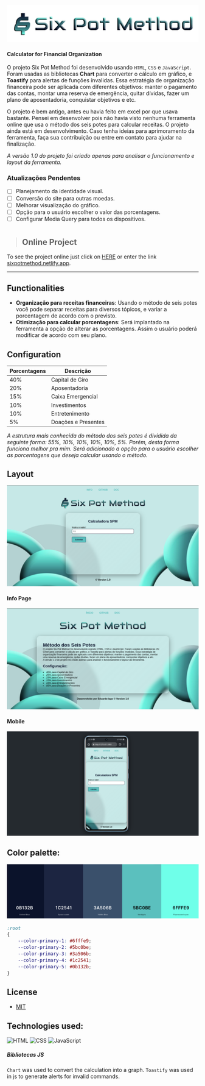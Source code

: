 
<img src="./assets/img/spm_iso-textFull.png" alt="title-spm">

#### Calculator for Financial Organization 

O projeto Six Pot Method foi desenvolvido usando `HTML`, `CSS` e `JavaScript`. Foram usadas as bibliotecas **Chart** para converter o cálculo em gráfico, e **Toastify** para alertas de funções ínvalidas. Essa estratégia de organização financeira pode ser aplicada com diferentes objetivos: manter o pagamento das contas, montar uma reserva de emergência, quitar dívidas, fazer um plano de aposentadoria, conquistar objetivos e etc.

O projeto é bem antigo, antes eu havia feito em excel por que usava bastante. Pensei em desenvolver pois não havia visto nenhuma ferramenta online que usa o método dos seis potes para calcular receitas. O projeto ainda está em desenvolvimento. Caso tenha ideias para aprimoramento da ferramenta, faça sua contribuição ou entre em contato para ajudar na finalização.

_A versão 1.0 do projeto foi criado apenas para analisar o funcionamento e layout da ferramenta._ 

### Atualizações Pendentes

- [ ] Planejamento da identidade visual.
- [ ] Conversão do site para outras moedas.
- [ ] Melhorar visualização do gráfico.
- [ ] Opção para o usuário escolher o valor das porcentagens.
- [ ] Configurar Media Query para todos os dispositivos.

#

> ## Online Project

To see the project online just click on [HERE](https://sixpotmethod.netlify.app) or enter the link [sixpotmethod.netlify.app](https://sixpotmethod.netlify.app).

---

## Functionalities

- **Organização para receitas financeiras**: Usando o método de seis potes você pode separar receitas para diversos tópicos, e variar a porcentagem de acordo com o previsto.
- **Otimização para calcular porcentagens**: Será implantado na ferramenta a opção de alterar as porcentagens. Assim o usuário poderá modificar de acordo com seu plano.  

## Configuration

| Porcentagens  | Descrição          |
|---------------|--------------------|
|  40%          | Capital de Giro    |
|  20%          | Aposentadoria      |
|  15%          | Caixa Emergencial  |
|  10%          | Investimentos      |
|  10%          | Entretenimento     |
|  5%           | Doações e Presentes|

_A estrutura mais conhecida do método dos seis potes é dividida da seguinte forma: 55%, 10%, 10%, 10%, 10%, 5%. Porém, desta forma funciona melhor pra mim. Será adicionado a opção para o usuário escolher as porcentagens que deseja calcular usando o método._ 

## Layout

<img src="./assets/img/layout-spm.png" alt="Layout">

#### Info Page

<img src="./assets/img/layout-info-spm.png" alt="Layout-info">

#### Mobile

<img src="./assets/img/layout-mobile-spm.png">

## Color palette:

<img src="./assets/id_visual/colors.png" alt="color-palette">

``` css
:root
{
    --color-primary-1: #6fffe9;
    --color-primary-2: #5bc0be;
    --color-primary-3: #3a506b;
    --color-primary-4: #1c2541;
    --color-primary-5: #0b132b;
}
```

## License
 * [MIT](LICENSE)

## Technologies used:

![HTML](https://img.shields.io/badge/HTML5-E34F26?style=for-the-badge&logo=html5&logoColor=white)&nbsp;![CSS](https://img.shields.io/badge/CSS3-1572B6?style=for-the-badge&logo=css3&logoColor=white)&nbsp;![JavaScript](https://img.shields.io/badge/JavaScript-F7DF1E?style=for-the-badge&logo=javascript&logoColor=black)&nbsp;

##### Bibliotecas JS

`Chart` was used to convert the calculation into a graph.
`Toastify` was used in js to generate alerts for invalid commands.